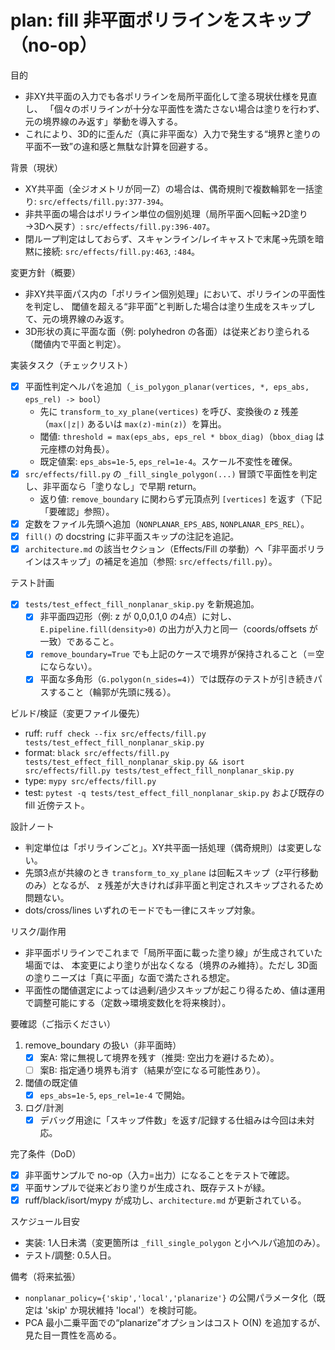 # plan: fill 非平面ポリラインをスキップ（no-op）

目的
- 非XY共平面の入力でも各ポリラインを局所平面化して塗る現状仕様を見直し、
  「個々のポリラインが十分な平面性を満たさない場合は塗りを行わず、元の境界線のみ返す」挙動を導入する。
- これにより、3D的に歪んだ（真に非平面な）入力で発生する“境界と塗りの平面不一致”の違和感と無駄な計算を回避する。

背景（現状）
- XY共平面（全ジオメトリが同一Z）の場合は、偶奇規則で複数輪郭を一括塗り: `src/effects/fill.py:377-394`。
- 非共平面の場合はポリライン単位の個別処理（局所平面へ回転→2D塗り→3Dへ戻す）: `src/effects/fill.py:396-407`。
- 閉ループ判定はしておらず、スキャンライン/レイキャストで末尾→先頭を暗黙に接続: `src/effects/fill.py:463`, `:484`。

変更方針（概要）
- 非XY共平面パス内の「ポリライン個別処理」において、ポリラインの平面性を判定し、
  閾値を超える“非平面”と判断した場合は塗り生成をスキップして、元の境界線のみ返す。
- 3D形状の真に平面な面（例: polyhedron の各面）は従来どおり塗られる（閾値内で平面と判定）。

実装タスク（チェックリスト）
- [x] 平面性判定ヘルパを追加（`_is_polygon_planar(vertices, *, eps_abs, eps_rel) -> bool`）
  - 先に `transform_to_xy_plane(vertices)` を呼び、変換後の z 残差（`max(|z|)` あるいは `max(z)-min(z)`）を算出。
  - 閾値: `threshold = max(eps_abs, eps_rel * bbox_diag)`（`bbox_diag` は元座標の対角長）。
  - 既定値案: `eps_abs=1e-5`, `eps_rel=1e-4`。スケール不変性を確保。
- [x] `src/effects/fill.py` の `_fill_single_polygon(...)` 冒頭で平面性を判定し、非平面なら「塗りなし」で早期 return。
  - 返り値: `remove_boundary` に関わらず元頂点列 `[vertices]` を返す（下記「要確認」参照）。
- [x] 定数をファイル先頭へ追加（`NONPLANAR_EPS_ABS`, `NONPLANAR_EPS_REL`）。
- [x] `fill()` の docstring に非平面スキップの注記を追記。
- [x] `architecture.md` の該当セクション（Effects/Fill の挙動）へ「非平面ポリラインはスキップ」の補足を追加（参照: `src/effects/fill.py`）。

テスト計画
- [x] `tests/test_effect_fill_nonplanar_skip.py` を新規追加。
  - [x] 非平面四辺形（例: z が 0,0,0.1,0 の4点）に対し、`E.pipeline.fill(density>0)` の出力が入力と同一（coords/offsets が一致）であること。
  - [x] `remove_boundary=True` でも上記のケースで境界が保持されること（＝空にならない）。
  - [x] 平面な多角形（`G.polygon(n_sides=4)`）では既存のテストが引き続きパスすること（輪郭が先頭に残る）。

ビルド/検証（変更ファイル優先）
- ruff: `ruff check --fix src/effects/fill.py tests/test_effect_fill_nonplanar_skip.py`
- format: `black src/effects/fill.py tests/test_effect_fill_nonplanar_skip.py && isort src/effects/fill.py tests/test_effect_fill_nonplanar_skip.py`
- type: `mypy src/effects/fill.py`
- test: `pytest -q tests/test_effect_fill_nonplanar_skip.py` および既存の fill 近傍テスト。

設計ノート
- 判定単位は「ポリラインごと」。XY共平面一括処理（偶奇規則）は変更しない。
- 先頭3点が共線のとき `transform_to_xy_plane` は回転スキップ（z平行移動のみ）となるが、
  z 残差が大きければ非平面と判定されスキップされるため問題ない。
- dots/cross/lines いずれのモードでも一律にスキップ対象。

リスク/副作用
- 非平面ポリラインでこれまで「局所平面に載った塗り線」が生成されていた場面では、
  本変更により塗りが出なくなる（境界のみ維持）。ただし 3D面の塗りニーズは「真に平面」な面で満たされる想定。
- 平面性の閾値選定によっては過剰/過少スキップが起こり得るため、値は運用で調整可能にする（定数→環境変数化を将来検討）。

要確認（ご指示ください）
1) remove_boundary の扱い（非平面時）
   - [x] 案A: 常に無視して境界を残す（推奨: 空出力を避けるため）。
   - [ ] 案B: 指定通り境界も消す（結果が空になる可能性あり）。
2) 閾値の既定値
   - [x] `eps_abs=1e-5`, `eps_rel=1e-4` で開始。
3) ログ/計測
   - [x] デバッグ用途に「スキップ件数」を返す/記録する仕組みは今回は未対応。

完了条件（DoD）
- [x] 非平面サンプルで no-op（入力=出力）になることをテストで確認。
- [x] 平面サンプルで従来どおり塗りが生成され、既存テストが緑。
- [x] ruff/black/isort/mypy が成功し、`architecture.md` が更新されている。

スケジュール目安
- 実装: 1人日未満（変更箇所は `_fill_single_polygon` と小ヘルパ追加のみ）。
- テスト/調整: 0.5人日。

備考（将来拡張）
- `nonplanar_policy={'skip','local','planarize'}` の公開パラメータ化（既定は 'skip' か現状維持 'local'）を検討可能。
- PCA 最小二乗平面での“planarize”オプションはコスト O(N) を追加するが、見た目一貫性を高める。
